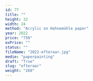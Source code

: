 ```yaml
---
id: 77
title: ""
height: 32
width: 24
method: "Acrylic on Hahnemühle paper"
year: 2022
price: "750"
exPrice: ""
status: ""
fileName: "2022-efteraar.jpg"
medie: "paperpainting"
draft: "True"
slug: "efteraar"
weight: "260"
---
```

